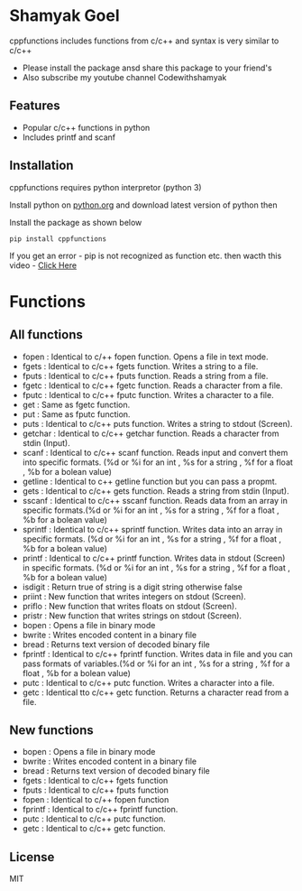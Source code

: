 # Shamyak Goel

cppfunctions includes functions from c/c++ and syntax is very similar to c/c++

- Please install the package ansd share this package to your friend's
- Also subscribe my youtube channel Codewithshamyak

## Features

- Popular c/c++ functions in python
- Includes printf and scanf

## Installation

cppfunctions requires python interpretor (python 3)

Install python on <a href="https://python.org/downloads" rel="noreferrer noopener" target="_blank">python.org</a> and download latest version of python then

Install the package as shown below

```
pip install cppfunctions
```
If you get an error  - pip is not recognized as function etc.
then wacth this video - <a href="https://www.youtube.com/watch?v=An2UBGAlzpU" rel="noreferrer noopener" target="_blank">Click Here</a>
# Functions
## All functions
- fopen : Identical to c/++ fopen function. Opens a file in text mode.
- fgets : Identical to c/c++ fgets function. Writes a string to a file.
- fputs : Identical to c/c++ fputs function. Reads a string from a file.
- fgetc : Identical to c/c++ fgetc function. Reads a character from a file.
- fputc : Identical to c/c++ fputc function. Writes a character to a file.
- get   : Same as fgetc function.
- put   : Same as fputc function.
- puts  : Identical to c/c++ puts function. Writes a string to stdout (Screen).
- getchar : Identical to c/c++ getchar function. Reads a character from stdin (Input).
- scanf : Identical to c/c++ scanf function. Reads input and convert them into specific formats. (%d or %i for an int , %s for a string , %f for a float , %b for a bolean value)
- getline : Identical to c++ getline function but you can pass a propmt.
- gets  : Identical to c/c++ gets function. Reads a string from stdin (Input).
- sscanf : Identical to c/c++ sscanf function. Reads data from an array in specific formats.(%d or %i for an int , %s for a string , %f for a float , %b for a bolean value)
- sprintf : Identical to c/c++ sprintf function. Writes data into an array in specific formats. (%d or %i for an int , %s for a string , %f for a float , %b for a bolean value)
- printf : Identical to c/c++ printf function. Writes data in stdout (Screen) in specific formats. (%d or %i for an int , %s for a string , %f for a float , %b for a bolean value)
- isdigit : Return true of string is a digit string otherwise false
- priint : New function that writes integers on stdout (Screen).
- priflo : New function that writes floats on stdout (Screen).
- pristr : New function that writes strings on stdout (Screen).
- bopen : Opens a file in binary mode
- bwrite : Writes encoded content in a binary file
- bread : Returns text version of decoded binary file
- fprintf : Identical to c/c++ fprintf function. Writes data in file and you can pass formats of variables.(%d or %i for an int , %s for a string , %f for a float , %b for a bolean value)
- putc : Identical to c/c++ putc function. Writes a character into a file.
- getc : Identical tto c/c++ getc function. Returns a character read from a file.

## New functions
- bopen : Opens a file in binary mode
- bwrite : Writes encoded content in a binary file
- bread : Returns text version of decoded binary file
- fgets : Identical to c/c++ fgets function
- fputs : Identical to c/c++ fputs function
- fopen : Identical to c/++ fopen function
- fprintf : Identical to c/c++ fprintf function.
- putc : Identical to c/c++ putc function.
- getc : Identical to c/c++ getc function.
## License

MIT
